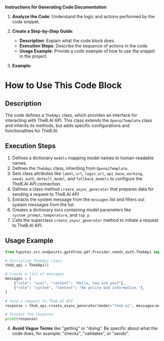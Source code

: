 **Instructions for Generating Code Documentation**

1. **Analyze the Code**: Understand the logic and actions performed by the code snippet.

2. **Create a Step-by-Step Guide**:
    - **Description**: Explain what the code block does.
    - **Execution Steps**: Describe the sequence of actions in the code.
    - **Usage Example**: Provide a code example of how to use the snippet in the project.

3. **Example**:

How to Use This Code Block
=========================================================================================

Description
-------------------------
The code defines a `ThebApi` class, which provides an interface for interacting with TheB.AI API. This class extends the `OpenaiTemplate` class and inherits its methods, but adds specific configurations and functionalities for TheB.AI.

Execution Steps
-------------------------
1. Defines a dictionary `models` mapping model names to human-readable names.
2. Defines the `ThebApi` class, inheriting from `OpenaiTemplate`.
3. Sets class attributes like `label`, `url`, `login_url`, `api_base`, `working`, `needs_auth`, `default_model`, and `fallback_models` to configure the TheB.AI API connection.
4. Defines a class method `create_async_generator` that prepares data for sending a request to TheB.AI API.
5. Extracts the system message from the `messages` list and filters out system messages from the list.
6. Creates a dictionary `data` containing model parameters like `system_prompt`, `temperature`, and `top_p`.
7. Calls the superclass `create_async_generator` method to initiate a request to TheB.AI API.

Usage Example
-------------------------

```python
from hypotez.src.endpoints.gpt4free.g4f.Provider.needs_auth.ThebApi import ThebApi

# Initialize ThebApi class
theb_api = ThebApi()

# Create a list of messages
messages = [
    {"role": "user", "content": "Hello, how are you?"},
    {"role": "system", "content": "Be polite and informative."},
]

# Send a request to Theb.AI API
response = theb_api.create_async_generator(model="theb-ai", messages=messages)

# Process the response
print(response)
```

4. **Avoid Vague Terms** like "getting" or "doing". Be specific about what the code does, for example: "checks", "validates", or "sends".